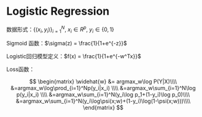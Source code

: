 # Logistic Regression
数据形式：$\{(x_i,y_i)\}_{i=1}^N$, $x_i\in R^p$, $y_i\in\{0,1\}$

Sigmoid 函数：$\sigma(z) = \frac{1}{1+e^{-z}}$

Logistic回归模型定义：$f(x) = \frac{1}{1+e^{-w^Tx}}$

Loss函数：

$$
\begin{matrix}
    \widehat{w} &= argmax_w\log P(Y|X)\\\\
    &=argmax_w\log\prod_{i=1}^Np(y_i|x_i) \\\\
    &=argmax_w\sum_{i=1}^N\log p(y_i|x_i) \\\\
    &=argmax_w\sum_{i=1}^N(y_i\log p_1+(1-y_i)\log p_0)\\\\
    &=argmax_w\sum_{i=1}^N(y_i\log\psi(x;w)+(1-y_i)\log(1-\psi(x;w)))\\\\
    \end{matrix}
$$